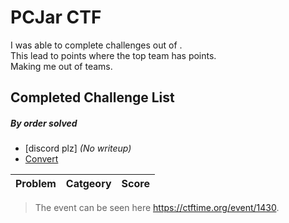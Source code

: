 # PCJar CTF


I was able to complete  challenges out of .\
This lead to  points where the top team has  points.\
Making me  out of  teams.

## Completed Challenge List
##### _By order solved_
* [discord plz] _(No writeup)_
* [Convert](Convert)

|Problem|Catgeory|Score|
|---|---|---|

> The event can be seen here https://ctftime.org/event/1430.